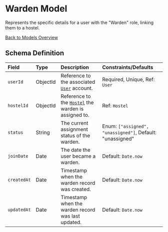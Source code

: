 # Warden Model

Represents the specific details for a user with the "Warden" role, linking them to a hostel.

[Back to Models Overview](README.md)

## Schema Definition

| Field       | Type     | Description                                                       | Constraints/Defaults                                      |
| :---------- | :------- | :---------------------------------------------------------------- | :-------------------------------------------------------- |
| `userId`    | ObjectId | Reference to the associated [`User`](User.md) account.            | Required, Unique, Ref: `User`                             |
| `hostelId`  | ObjectId | Reference to the [`Hostel`](Hostel.md) the warden is assigned to. | Ref: `Hostel`                                             |
| `status`    | String   | The current assignment status of the warden.                      | Enum: `["assigned", "unassigned"]`, Default: "unassigned" |
| `joinDate`  | Date     | The date the user became a warden.                                | Default: `Date.now`                                       |
| `createdAt` | Date     | Timestamp when the warden record was created.                     | Default: `Date.now`                                       |
| `updatedAt` | Date     | Timestamp when the warden record was last updated.                | Default: `Date.now`                                       |
